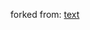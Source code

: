 forked from: [text](https://github.com/google-gemini/cookbook/blob/main/quickstarts/Get_started_LiveAPI.py)
